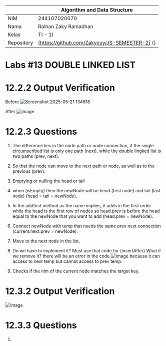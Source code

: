 |  | Algorithm and Data Structure |
|--|--|
| NIM | 244107020070 |
| Nama | Raihan Zaky Ramadhan |
| Kelas | TI - 1I |
| Repository | [https://github.com/Zakycuy/JS-SEMESTER-2] () |

# Labs #13 DOUBLE LINKED LIST

# 12.2.2 Output Verification

Before
![Screenshot 2025-05-21 134618](https://github.com/user-attachments/assets/1619959c-1970-4b78-9ac2-71b948850621)

After
![image](https://github.com/user-attachments/assets/3c7b6239-b34b-40a7-a6f5-dbaaa0ad111f)


# 12.2.3 Questions

1. The difference lies in the node path or node connection, if the single circumscribed list is only one path (next), while the double lingked list is two paths (prev, next).

2. So that the node can move to the next path or node, as well as to the previous (prev).

3. Emptying or nulling the head or tail

4. when (isEmpty) then the newNode will be head (first node) and tail (last node) (head = tail = newNode).

5. In the addfirst method as the name implies, it adds in the first order while the head is the first row of nodes so head.prev is before the head equal to the newNode that you want to add (head.prev = newNode).

6. Connect newNode with temp that needs the same prev next connection (current.next.prev = newNode).

7. Move to the next node in the list.

8. Do we have to implement it? Must use that code for (insertAfter) What if we remove it? there will be an error in the code ![image](https://github.com/user-attachments/assets/9dd4211e-b3fe-4b73-a18e-1834783f8200) because it can access to next temp but cannot access to prev temp.

9. Checks if the nim of the current node matches the target key.

# 12.3.2 Output Verification

![image](https://github.com/user-attachments/assets/1d1dd4a7-2539-41a7-b07d-f5ac9f5dfafa)

# 12.3.3 Questions

1. 






